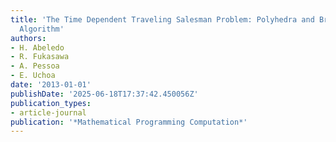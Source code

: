```yaml
---
title: 'The Time Dependent Traveling Salesman Problem: Polyhedra and Branch-Cut-and-Price
  Algorithm'
authors:
- H. Abeledo
- R. Fukasawa
- A. Pessoa
- E. Uchoa
date: '2013-01-01'
publishDate: '2025-06-18T17:37:42.450056Z'
publication_types:
- article-journal
publication: '*Mathematical Programming Computation*'
---
```

